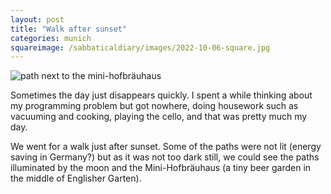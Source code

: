 ```yaml
---
layout: post
title: "Walk after sunset"
categories: munich
squareimage: /sabbaticaldiary/images/2022-10-06-square.jpg
---
```

<img src="/sabbaticaldiary/images/2022-10-06.jpg" alt="path next to the mini-hofbräuhaus" class="center">

Sometimes the day just disappears quickly. I spent a while thinking about my programming problem but got nowhere, doing housework such as vacuuming and cooking, playing the cello, and that was pretty much my day. 

We went for a walk just after sunset. Some of the paths were not lit (energy saving in Germany?) but as it was not too dark still, we could see the paths illuminated by the moon and the Mini-Hofbräuhaus (a tiny beer garden in the middle of Englisher Garten).